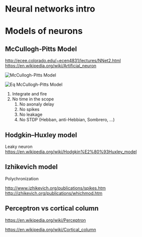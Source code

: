 # Neural networks intro

# Models of neurons 

## McCullogh-Pitts Model

http://ecee.colorado.edu/~ecen4831/lectures/NNet2.html
https://en.wikipedia.org/wiki/Artificial_neuron

![McCullogh-Pitts Model](http://ecee.colorado.edu/%7Eecen4831/lectures/MPneuron.gif)

![Eq McCullogh-Pitts Model](http://ecee.colorado.edu/%7Eecen4831/lectures/NN2img1.gif)

1. Integrate and fire 
1. No time in the scope
   1. No axonaly delay
   1. No spikes 
   1. No leakage
   1. No STDP (Hebban, anti-Hebbian, Sombrero, ...)


## Hodgkin–Huxley model

Leaky neuron
https://en.wikipedia.org/wiki/Hodgkin%E2%80%93Huxley_model


## Izhikevich model

Polychronization

http://www.izhikevich.org/publications/spikes.htm
http://izhikevich.org/publications/whichmod.htm

## Perceptron vs cortical column 

https://en.wikipedia.org/wiki/Perceptron

https://en.wikipedia.org/wiki/Cortical_column
